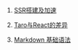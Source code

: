 1. [SSR搭建及加速](https://github.com/renjie.run/blog/issues/1 "SSR搭建及加速")

2. [Taro与React的差异](https://github.com/renjie.run/blog/issues/2 "Taro与React的差异")

3. [Markdown 基础语法](https://github.com/renjie.run/blog/issues/3 "Markdown 基础语法")
